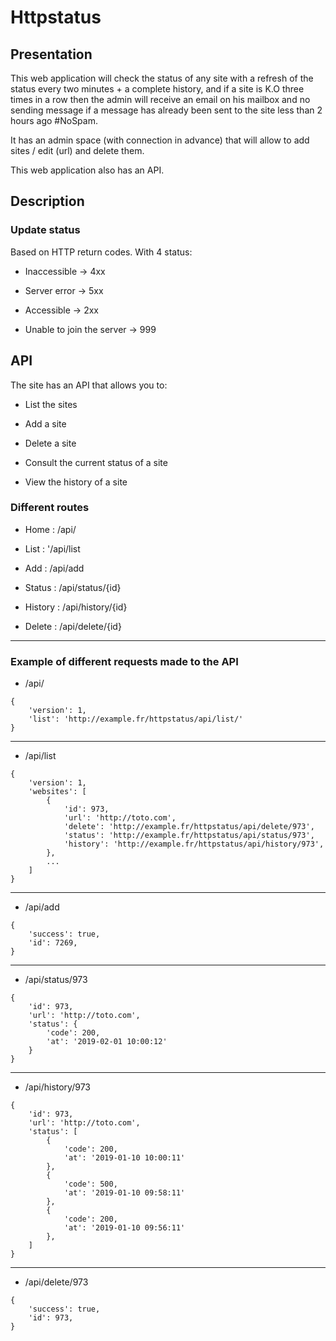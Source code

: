 # Httpstatus

## Presentation 

This web application will check the status of any site with a refresh of the status every two minutes + a complete history, and if a site is K.O three times in a row then the admin will receive an email on his mailbox and no sending message if a message has already been sent to the site less than 2 hours ago #NoSpam.

It has an admin space (with connection in advance) that will allow to add sites / edit (url) and delete them.

This web application also has an API.

## Description 

### Update status

Based on HTTP return codes. With 4 status:

- Inaccessible -> 4xx

- Server error -> 5xx

- Accessible -> 2xx

- Unable to join the server -> 999

## API

The site has an API that allows you to:

- List the sites

- Add a site

- Delete a site

- Consult the current status of a site

- View the history of a site

### Different routes

- Home : /api/

- List : '/api/list

- Add : /api/add

- Status : /api/status/{id}

- History : /api/history/{id}

- Delete : /api/delete/{id}

***

### Example of different requests made to the API

- /api/

```
{
    'version': 1,
    'list': 'http://example.fr/httpstatus/api/list/'
}
```

***

- /api/list

```
{
    'version': 1,
    'websites': [
        {
            'id': 973,
            'url': 'http://toto.com',
            'delete': 'http://example.fr/httpstatus/api/delete/973',
            'status': 'http://example.fr/httpstatus/api/status/973',
            'history': 'http://example.fr/httpstatus/api/history/973',
        },
        ...
    ]
}
```

***

- /api/add

```
{
    'success': true,
    'id': 7269,
}
```

***

- /api/status/973

```
{
    'id': 973,
    'url': 'http://toto.com',
    'status': {
        'code': 200,
        'at': '2019-02-01 10:00:12'
    }
}
```

***

- /api/history/973

```
{
    'id': 973,
    'url': 'http://toto.com',
    'status': [
        {
            'code': 200,
            'at': '2019-01-10 10:00:11'
        },
        {
            'code': 500,
            'at': '2019-01-10 09:58:11'
        },
        {
            'code': 200,
            'at': '2019-01-10 09:56:11'
        },
    ]
}
```

***

- /api/delete/973

```
{
    'success': true,
    'id': 973,
}
```

